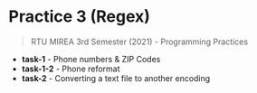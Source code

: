 # Practice 3 (Regex)
> RTU MIREA 3rd Semester (2021) - Programming Practices

* **task-1**   - Phone numbers & ZIP Codes
* **task-1-2** - Phone reformat
* **task-2**   - Converting a text file to another encoding